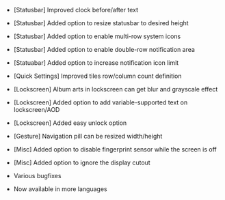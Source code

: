 - [Statusbar] Improved clock before/after text
- [Statusbar] Added option to resize statusbar to desired height
- [Statusbar] Added option to enable multi-row system icons
- [Statusbar] Added option to enable double-row notification area
- [Statuabar] Added option to increase notification icon limit
- [Quick Settings] Improved tiles row/column count definition
- [Lockscreen] Album arts in lockscreen can get blur and grayscale effect
- [Lockscreen] Added option to add variable-supported text on lockscreen/AOD
- [Lockscreen] Added easy unlock option
- [Gesture] Navigation pill can be resized width/height
- [Misc] Added option to disable fingerprint sensor while the screen is off
- [Misc] Added option to ignore the display cutout

- Various bugfixes

- Now available in more languages  
  